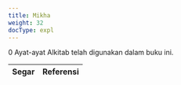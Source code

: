 ```yaml
---
title: Mikha
weight: 32
docType: expl
---
```


0 Ayat-ayat Alkitab telah digunakan dalam buku ini.

| Segar | Referensi |
|-------|-----------|
